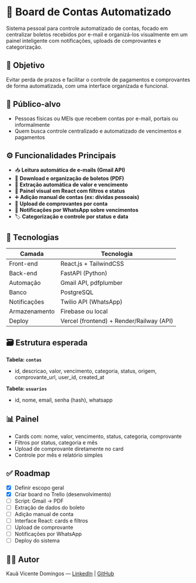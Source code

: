 # 💼 Board de Contas Automatizado

Sistema pessoal para controle automatizado de contas, focado em centralizar boletos recebidos por e-mail e organizá-los visualmente em um painel inteligente com notificações, uploads de comprovantes e categorização.

## 🎯 Objetivo

Evitar perda de prazos e facilitar o controle de pagamentos e comprovantes de forma automatizada, com uma interface organizada e funcional.

## 👥 Público-alvo

- Pessoas físicas ou MEIs que recebem contas por e-mail, portais ou informalmente
- Quem busca controle centralizado e automatizado de vencimentos e pagamentos

## ⚙️ Funcionalidades Principais

- 📥 **Leitura automática de e-mails (Gmail API)**
- 📎 **Download e organização de boletos (PDF)**
- 🧾 **Extração automática de valor e vencimento**
- 🧩 **Painel visual em React com filtros e status**
- ➕ **Adição manual de contas (ex: dívidas pessoais)**
- 📁 **Upload de comprovantes por conta**
- 🔔 **Notificações por WhatsApp sobre vencimentos**
- 🏷️ **Categorização e controle por status e data**

## 🚀 Tecnologias

| Camada | Tecnologia |
|--------|------------|
| Front-end | React.js + TailwindCSS |
| Back-end | FastAPI (Python) |
| Automação | Gmail API, pdfplumber |
| Banco | PostgreSQL |
| Notificações | Twilio API (WhatsApp) |
| Armazenamento | Firebase ou local |
| Deploy | Vercel (frontend) + Render/Railway (API) |

## 🗃️ Estrutura esperada

**Tabela: `contas`**
- id, descricao, valor, vencimento, categoria, status, origem, comprovante_url, user_id, created_at

**Tabela: `usuarios`**
- id, nome, email, senha (hash), whatsapp

## 📊 Painel

- Cards com: nome, valor, vencimento, status, categoria, comprovante
- Filtros por status, categoria e mês
- Upload de comprovante diretamente no card
- Controle por mês e relatório simples

## ✅ Roadmap

- [x] Definir escopo geral
- [x] Criar board no Trello (desenvolvimento)
- [ ] Script: Gmail → PDF
- [ ] Extração de dados do boleto
- [ ] Adição manual de conta
- [ ] Interface React: cards e filtros
- [ ] Upload de comprovante
- [ ] Notificações por WhatsApp
- [ ] Deploy do sistema

## 👨‍💻 Autor

Kauã Vicente Domingos — [LinkedIn](https://www.linkedin.com/in/kaua676) | [GitHub](https://github.com/Kaua676)

